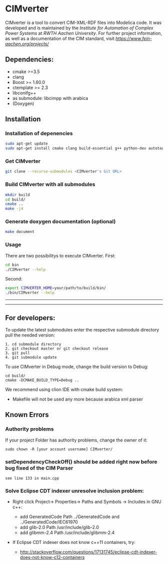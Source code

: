 # CIMverter
CIMverter is a tool to convert CIM-XML-RDF files into Modelica code.
It was developed and is maintained by  the *Institute for Automation of Complex Power Systems* at *RWTH Aachen University*. 
For further project information, as well as a documentation of the CIM standard, visit *https://www.fein-aachen.org/projects/*

## Dependencies:
* cmake >=3.5
* clang
* Boost >= 1.60.0
* ctemplate >= 2.3
* libconifg++
* as submodule: libcimpp with arabica
* (Doxygen)

## Installation

### Installation of depenencies
```bash
sudo apt-get update
sudo apt-get install cmake clang build-essential g++ python-dev autotools-dev libicu-dev build-essential libbz2-dev libboost-all-dev libctemplate-dev doxygen graphviz libconfig++-dev
```
### Get CIMverter
```bash
git clone --recurse-submodules <CIMverter's Git URL>
```

### Build CIMverter with all submodules
```bash
mkdir build
cd build/
cmake ..
make -j4
```

### Generate doxygen documentation (optional)
```bash
make document
```

### Usage
There are two possibilitys to execute CIMverter. 
First:
```bash
cd bin
./CIMverter --help
``` 
Second: 
```bash
export CIMVERTER_HOME=your/path/to/build/bin/
./bin/CIMverter --help
``` 


***

***
## For developers:

To update the latest submodules enter the respective submodule directory pull the needed version:

    1. cd submodule directory
    2. git checkout master or git checkout release
    3. git pull
    4. git submodule update


To use CIMverter in Debug mode, change the build version to Debug:

    cd build/
    cmake -DCMAKE_BUILD_TYPE=Debug ..

We recommend using clion IDE with cmake build system:

* Makefile will not be used any more because arabica xml parser

## Known Errors
### Authority problems
If your project Folder has authority problems, change the owner of it:

    sudo chown -R [your account username] CIMverter/
    
### setDependencyCheckOff() should be added right now before bug fixed of the CIM Parser
    see line 133 in main.cpp
    
### Solve Eclipse CDT indexer unresolve inclusion problem:

* Right click Project-> Properties-> Paths and Symbols -> Includes in GNU c++:

  * add GeneratedCode Path ../GeneratedCode and ../GeneratedCode/IEC61970
  * add glib-2.0 Path /usr/include/glib-2.0
  * add glibmm-2.4 Path /usr/include/glibmm-2.4

* If Eclipse CDT indexer does not know c++11 containers, try:
  * http://stackoverflow.com/questions/17131745/eclipse-cdt-indexer-does-not-know-c12-containers
